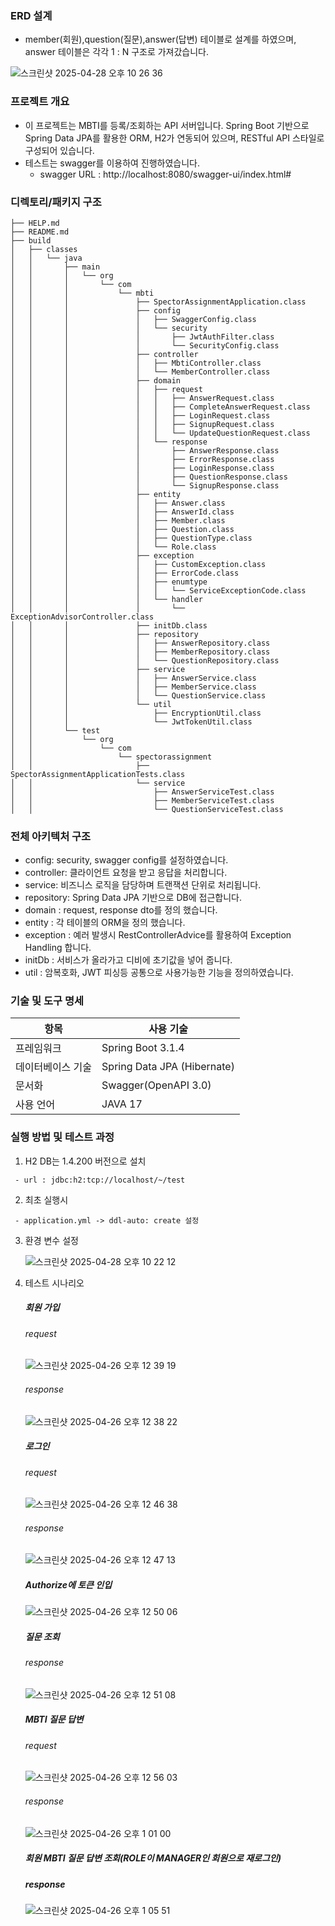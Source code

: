 ### ERD 설계
   - member(회원),question(질문),answer(답변) 테이블로 설계를 하였으며, answer 테이블은 각각 1 : N 구조로 가져갔습니다.
     
   ![스크린샷 2025-04-28 오후 10 26 36](https://github.com/user-attachments/assets/9e1558f9-8c70-44c7-8053-93f48e31fac3)



### 프로젝트 개요
- 이 프로젝트는 MBTI를 등록/조회하는 API 서버입니다.
  Spring Boot 기반으로 Spring Data JPA를 활용한 ORM, H2가 연동되어 있으며, RESTful API 스타일로 구성되어 있습니다.
- 테스트는 swagger를 이용하여 진행하였습니다.
  - swagger URL : http://localhost:8080/swagger-ui/index.html# 

### 디렉토리/패키지 구조

```text
├── HELP.md
├── README.md
├── build
│   ├── classes
│   │   └── java
│   │       ├── main
│   │       │   └── org
│   │       │       └── com
│   │       │           └── mbti
│   │       │               ├── SpectorAssignmentApplication.class
│   │       │               ├── config
│   │       │               │   ├── SwaggerConfig.class
│   │       │               │   └── security
│   │       │               │       ├── JwtAuthFilter.class
│   │       │               │       └── SecurityConfig.class
│   │       │               ├── controller
│   │       │               │   ├── MbtiController.class
│   │       │               │   └── MemberController.class
│   │       │               ├── domain
│   │       │               │   ├── request
│   │       │               │   │   ├── AnswerRequest.class
│   │       │               │   │   ├── CompleteAnswerRequest.class
│   │       │               │   │   ├── LoginRequest.class
│   │       │               │   │   ├── SignupRequest.class
│   │       │               │   │   └── UpdateQuestionRequest.class
│   │       │               │   └── response
│   │       │               │       ├── AnswerResponse.class
│   │       │               │       ├── ErrorResponse.class
│   │       │               │       ├── LoginResponse.class
│   │       │               │       ├── QuestionResponse.class
│   │       │               │       └── SignupResponse.class
│   │       │               ├── entity
│   │       │               │   ├── Answer.class
│   │       │               │   ├── AnswerId.class
│   │       │               │   ├── Member.class
│   │       │               │   ├── Question.class
│   │       │               │   ├── QuestionType.class
│   │       │               │   └── Role.class
│   │       │               ├── exception
│   │       │               │   ├── CustomException.class
│   │       │               │   ├── ErrorCode.class
│   │       │               │   ├── enumtype
│   │       │               │   │   └── ServiceExceptionCode.class
│   │       │               │   └── handler
│   │       │               │       └── ExceptionAdvisorController.class
│   │       │               ├── initDb.class
│   │       │               ├── repository
│   │       │               │   ├── AnswerRepository.class
│   │       │               │   ├── MemberRepository.class
│   │       │               │   └── QuestionRepository.class
│   │       │               ├── service
│   │       │               │   ├── AnswerService.class
│   │       │               │   ├── MemberService.class
│   │       │               │   └── QuestionService.class
│   │       │               └── util
│   │       │                   ├── EncryptionUtil.class
│   │       │                   └── JwtTokenUtil.class
│   │       └── test
│   │           └── org
│   │               └── com
│   │                   └── spectorassignment
│   │                       ├── SpectorAssignmentApplicationTests.class
│   │                       └── service
│   │                           ├── AnswerServiceTest.class
│   │                           ├── MemberServiceTest.class
│   │                           └── QuestionServiceTest.class
```

### 전체 아키텍처 구조
- config: security, swagger config를 설정하였습니다.
- controller: 클라이언트 요청을 받고 응답을 처리합니다.
- service: 비즈니스 로직을 담당하며 트랜잭션 단위로 처리됩니다.
- repository: Spring Data JPA 기반으로 DB에 접근합니다.
- domain : request, response dto를 정의 했습니다.
- entity : 각 테이블의 ORM을 정의 했습니다.
- exception : 예러 발생시 RestControllerAdvice를 활용하여 Exception Handling 합니다.
- initDb : 서비스가 올라가고 디비에 초기값을 넣어 줍니다.
- util : 암복호화, JWT 피싱등 공통으로 사용가능한 기능을 정의하였습니다. 

### 기술 및 도구 명세
   
| 항목    | 사용 기술                                   |
| ---------- | ------------------------------------ |
| 프레임워크 | Spring Boot 3.1.4                |
| 데이터베이스 기술 | Spring Data JPA (Hibernate)                |
| 문서화 | Swagger(OpenAPI 3.0)               |
| 사용 언어 | JAVA 17               |

### 실행 방법 및 테스트 과정
   1)  H2 DB는 1.4.200 버전으로 설치

     - url : jdbc:h2:tcp://localhost/~/test
   2) 최초 실행시

     - application.yml -> ddl-auto: create 설정
   3) 환경 변수 설정

      ![스크린샷 2025-04-28 오후 10 22 12](https://github.com/user-attachments/assets/0e058997-b405-43aa-8af7-cb17cd3ad174)

        
   4) 테스트 시나리오
      ##### 회원 가입
      
      ###### request

      ![스크린샷 2025-04-26 오후 12 39 19](https://github.com/user-attachments/assets/6f062c03-7e3f-4744-9606-19e06b93718e)

      ###### response

      ![스크린샷 2025-04-26 오후 12 38 22](https://github.com/user-attachments/assets/edaa35b0-5be7-466d-a37f-471cacbf5b58)

      ##### 로그인

      ###### request

      ![스크린샷 2025-04-26 오후 12 46 38](https://github.com/user-attachments/assets/7c54caa0-1326-45c4-b899-23232d2c0913)


      ###### response
      
      ![스크린샷 2025-04-26 오후 12 47 13](https://github.com/user-attachments/assets/c53f93e7-7a45-4812-8ab2-19546ad25052)

      ##### Authorize에 토큰 인입
      
      ![스크린샷 2025-04-26 오후 12 50 06](https://github.com/user-attachments/assets/c1ce4214-bda1-42f0-92de-11c3aa724e6a)

      ##### 질문 조회

      ###### response

      ![스크린샷 2025-04-26 오후 12 51 08](https://github.com/user-attachments/assets/478628fd-a5f1-411d-ac1c-4d06b3bb578a)

      ##### MBTI 질문 답변

      ###### request

      ![스크린샷 2025-04-26 오후 12 56 03](https://github.com/user-attachments/assets/40d074c5-ddaa-4ba9-ae59-8077e93b6fe0)

      ###### response

      ![스크린샷 2025-04-26 오후 1 01 00](https://github.com/user-attachments/assets/4e0ff01c-86f3-4c5a-b482-7e627d2b932c)

      ##### 회원 MBTI 질문 답변 조회(ROLE이 MANAGER인 회원으로 재로그인)

      ##### response

      ![스크린샷 2025-04-26 오후 1 05 51](https://github.com/user-attachments/assets/60afbfb0-707f-4bc9-b9b4-070df89a639f)





    

      
